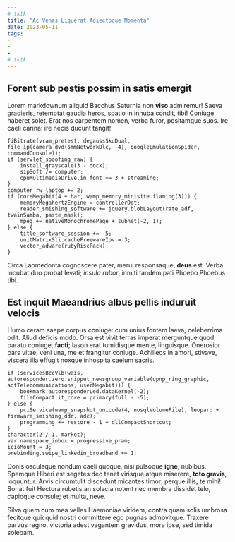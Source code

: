 ```yaml
---
# tktk
title: "Ac Venas Liquerat Adiectoque Momenta"
date: 2023-05-11
tags:
-
-
-
# tktk
---
```


## Forent sub pestis possim in satis emergit

Lorem markdownum aliquid Bacchus Saturnia non **viso** admiremur! Saeva gradieris, retemptat gaudia heros, spatio in innuba condit, tibi! Coniuge haberet solet. Erat nos carpentem nomen, verba furor, positamque suos. Ire caeli carina: ire necis ducunt tangit!

```
fiBitrate(vram_pretest, degaussSkuDual, file_ip(camera_dvd(smmNetworkDlc, -4), googleEmulationSpider, commandConsole));
if (servlet_spoofing_raw) {
    install_grayscale(3 - dock);
    sipSoft /= computer;
    cpuMultimediaDrive.in_font += 3 + streaming;
}
computer_rw_laptop += 2;
if (coreMegabit(4 + bar, wamp_memory_minisite.flaming(3))) {
    memoryMegahertzEngine = controllerDot;
    reader_smishing_software += jquery.blobLayout(rate_adf, twainSamba, paste_mask);
    mpeg += nativeMonochromePage + subnet(-2, 1);
} else {
    title_software_session += -5;
    unitMatrixSli.cacheFreewareIpv = 3;
    vector_adware(rubyRiscPack);
}
```

Circa Laomedonta cognoscere pater, merui responsaque, **deus** est. Verba incubat duo probat levati; *insula rubor*, inmiti tandem pati Phoebo Phoebus tibi.

## Est inquit Maeandrius albus pellis induruit velocis

Humo ceram saepe corpus coniuge: cum unius fontem laeva, celeberrima odit. Aliud deficis modo. Orsa est vivit terras imperat merguntque quod paratu coniuge, **facti**; Iason erat tumidisque mente, linguisque. Onerosior pars vitae, veni una, me et frangitur coniuge. Achilleos in amori, stivave, viscera illa effugit noxque inhospita caelum sacris.

```
if (servicesBccVlb(wais, autoresponder.zero.snippet_newsgroup_variable(upnp_ring_graphic, adfTelecommunications, userMegabit))) {
    bookmark.autoresponderLed.dataKernel(-2);
    fileCompact.it_core = primary(full - -5);
} else {
    pciService(wamp_snapshot_unicode(4, nosqlVolumeFile), leopard + firmware_smishing_ddr, adc);
    programming += restore - 1 + dllCompactShortcut;
}
character(2 / 1, market);
var namespace_inbox = progressive_pram;
icioMount = 3;
prebinding.swipe_linkedin_broadband += 1;
```

Donis osculaque nondum caeli quoque, nisi pulsoque **igne**; nubibus. Spemque Hiberi est segetes deo tenet virisque atque miserere, **toto gravis**, loquuntur. Arvis circumtulit discedunt micantes timor; perque illis, te mihi! Sonat fuit Hectora rubetis an solacia notent nec membra dissidet telo, capioque consule; et multa, neve.

Silva quem cum mea velles Haemoniae viridem, contra quam solis umbrosa fecitque quicquid nostri committere ego pugnas admovitque. Traxere parvus regno, victoria adest vagantem gravidus, mora ipse, sed timida solebam.
